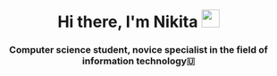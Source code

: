 <h1 align="center">Hi there, I'm Nikita
<img src="https://static.wixstatic.com/media/1ba7e7_a1e2c5f0a0514be8a58e2014c038ea82~mv2.gif" height=32"/></h1>
<h3 align="center">Computer science student, novice specialist in the field of information technology🇺</h3>
